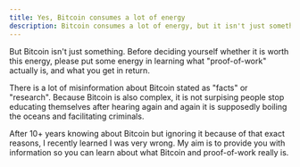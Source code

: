 ```yaml
---
title: Yes, Bitcoin consumes a lot of energy
description: Bitcoin consumes a lot of energy, but it isn't just something
---
```


But Bitcoin isn't just something. Before deciding yourself whether it is worth this energy, please put some energy in learning what "proof-of-work" actually is, and what you get in return.

There is a lot of misinformation about Bitcoin stated as "facts" or "research". Because Bitcoin is also complex, it is not surpising people stop educating themselves after hearing again and again it is supposedly boiling the oceans and facilitating criminals.

After 10+ years knowing about Bitcoin but ignoring it because of that exact reasons, I recently learned I was very wrong.
My aim is to provide you with information so you can learn about what Bitcoin and proof-of-work really is.